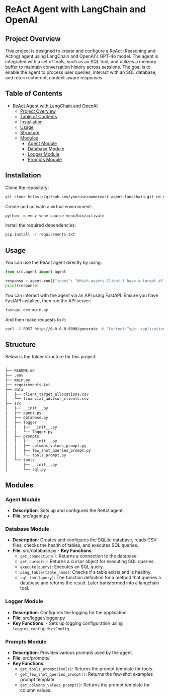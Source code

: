 # ReAct Agent with LangChain and OpenAI

## Project Overview

This project is designed to create and configure a ReAct (Reasoning and Acting) agent using LangChain and OpenAI's GPT-4o model. The agent is integrated with a set of tools, such as an SQL tool, and utilizes a memory buffer to maintain conversation history across sessions. The goal is to enable the agent to process user queries, interact with an SQL database, and return coherent, context-aware responses.

## Table of Contents

- [ReAct Agent with LangChain and OpenAI](#react-agent-with-langchain-and-openai)
  - [Project Overview](#project-overview)
  - [Table of Contents](#table-of-contents)
  - [Installation](#installation)
  - [Usage](#usage)
  - [Structure](#structure)
  - [Modules](#modules)
    - [Agent Module](#agent-module)
    - [Database Module](#database-module)
    - [Logger Module](#logger-module)
    - [Prompts Module](#prompts-module)

## Installation

Clone the repository:

```bash
git clone https://github.com/yourusernamereact-agent-langchain.git cd react-agent-langchain
```

Create and activate a virtual environment:

```bash
python -m venv venv source venv/bin/activate
```

Install the required dependencies:

```bash
pip install -r requirements.txt
```

## Usage

You can use the ReAct agent directly by using:

```python
from src.agent import agent

response = agent.run({"input": "Which assets Client_1 have a target allocation smaller than 40%?"})
print(response)
```

You can interact with the agent via an API using FastAPI. Ensure you have FastAPI installed, then run the API server:

```sh
fastapi dev main.py
```

And then make requests to it:

```sh
curl -X POST http://0.0.0.0:8000/generate -H "Content-Type: application/json" -d '{"user_query": "Which assets Client_1 have a target allocation smaller than 40%?", "session_id": "123"}'
```

## Structure

Below is the folder structure for this project:

```bash
.
├── README.md
├── .env
├── main.py
├── requirements.txt
├── data
│   ├── client_target_allocations.csv
│   └── financial_advisor_clients.csv
├── src
│   ├── __init__.py
│   ├── agent.py
│   ├── database.py
│   ├── logger
│   │   ├── __init__.py
│   │   └── logger.py
│   ├── prompts
│   │   ├── __init__.py
│   │   ├── columns_values_prompt.py
│   │   ├── few_shot_queries_prompt.py
│   │   └── tools_prompt.py
│   └── tools
│       ├── __init__.py
│       └── sql.py
```

## Modules

### Agent Module

- **Description**: Sets up and configures the ReAct agent.
- **File**: src/agent.py

### Database Module

- **Description**: Creates and configures the SQLite database, reads CSV files, checks the health of tables, and executes SQL queries.
- **File**: src/database.py - **Key Functions**: <br>
  - `get_connection()`: Returns a connection to the database.<br>
  - `get_cursor()`: Returns a cursor object for executing SQL queries.<br>
  - `execute(query)`: Executes an SQL query.<br>
  - `ping_table(table_name)`: Checks if a table exists and is healthy.<br>
  - `sql_tool(query)`: The function definition for a method that queries a database and returns the result. Later transformed into a langchain tool.

### Logger Module

- **Description**: Configures the logging for the application.
- **File**: src/logger/logger.py
- **Key Functions**: - Sets up logging configuration using `logging.config.dictConfig`.

### Prompts Module

- **Description**: Provides various prompts used by the agent.
- **File**: src/prompts/
- **Key Functions**:
  - `get_tools_prompt(tools)`: Returns the prompt template for tools.<br>
  - `get_few_shot_queries_prompt()`: Returns the few-shot examples prompt template. <br>
  - `get_columns_values_prompt()`: Returns the prompt template for column values.<br>
